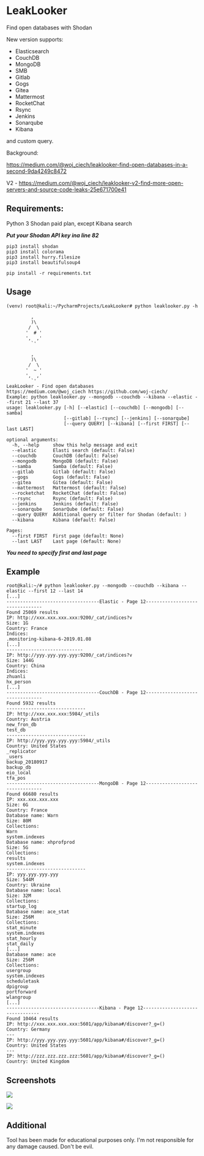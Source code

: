 # LeakLooker
Find open databases with Shodan

New version supports:
- Elasticsearch
- CouchDB
- MongoDB
- SMB
- Gitlab
- Gogs
- Gitea
- Mattermost
- RocketChat
- Rsync
- Jenkins
- Sonarqube
- Kibana

and custom query.

Background:

https://medium.com/@woj_ciech/leaklooker-find-open-databases-in-a-second-9da4249c8472

V2 - https://medium.com/@woj_ciech/leaklooker-v2-find-more-open-servers-and-source-code-leaks-25e671700e41

## Requirements:
Python 3
Shodan paid plan, except Kibana search

***Put your Shodan API key ina line 82***
```
pip3 install shodan
pip3 install colorama
pip3 install hurry.filesize
pip3 install beautifulsoup4
```

```
pip install -r requirements.txt
```

## Usage
```
(venv) root@kali:~/PycharmProjects/LeakLooker# python leaklooker.py -h

         ,
         )\
        /  \
       '  # '
       ',  ,'
         `'

         ,
         )\
        /  \
       '  ~ '
       ',  ,'
         `'
LeakLooker - Find open databases
https://medium.com/@woj_ciech https://github.com/woj-ciech/
Example: python leaklooker.py --mongodb --couchdb --kibana --elastic --first 21 --last 37
usage: leaklooker.py [-h] [--elastic] [--couchdb] [--mongodb] [--samba]
                     [--gitlab] [--rsync] [--jenkins] [--sonarqube]
                     [--query QUERY] [--kibana] [--first FIRST] [--last LAST]

optional arguments:
  -h, --help     show this help message and exit
  --elastic      Elasti search (default: False)
  --couchdb      CouchDB (default: False)
  --mongodb      MongoDB (default: False)
  --samba        Samba (default: False)
  --gitlab       Gitlab (default: False)
  --gogs         Gogs (default: False)
  --gitea        Gitea (default: False)
  --mattermost   Mattermost (default: False)
  --rocketchat   RocketChat (default: False)
  --rsync        Rsync (default: False)
  --jenkins      Jenkins (default: False)
  --sonarqube    SonarQube (default: False)
  --query QUERY  Additional query or filter for Shodan (default: )
  --kibana       Kibana (default: False)

Pages:
  --first FIRST  First page (default: None)
  --last LAST    Last page (default: None)
```

***You need to specify first and last page***

## Example
```
root@kali:~/# python leaklooker.py --mongodb --couchdb --kibana --elastic --first 12 --last 14
[...]
----------------------------------Elastic - Page 12--------------------------------
Found 25069 results
IP: http://xxx.xxx.xxx.xxx:9200/_cat/indices?v
Size: 1G
Country: France
Indices: 
.monitoring-kibana-6-2019.01.08
[...]
----------------------------
IP: http://yyy.yyy.yyy.yyy:9200/_cat/indices?v
Size: 144G
Country: China
Indices: 
zhuanli
hx_person
[...]
----------------------------------CouchDB - Page 12--------------------------------
Found 5932 results
-----------------------------
IP: http://xxx.xxx.xxx:5984/_utils
Country: Austria
new_fron_db
test_db
-----------------------------
IP: http://yyy.yyy.yyy.yyy:5984/_utils
Country: United States
_replicator
_users
backup_20180917
backup_db
eio_local
tfa_pos
----------------------------------MongoDB - Page 12--------------------------------
Found 66680 results
IP: xxx.xxx.xxx.xxx
Size: 6G
Country: France
Database name: Warn
Size: 80M
Collections: 
Warn
system.indexes
Database name: xhprofprod
Size: 5G
Collections: 
results
system.indexes
-----------------------------
IP: yyy.yyy.yyy.yyy
Size: 544M
Country: Ukraine
Database name: local
Size: 32M
Collections: 
startup_log
Database name: ace_stat
Size: 256M
Collections: 
stat_minute
system.indexes
stat_hourly
stat_daily
[...]
Database name: ace
Size: 256M
Collections: 
usergroup
system.indexes
scheduletask
dpigroup
portforward
wlangroup
[...]
----------------------------------Kibana - Page 12--------------------------------
Found 10464 results
IP: http://xxx.xxx.xxx.xxx:5601/app/kibana#/discover?_g=()
Country: Germany
---
IP: http://yyy.yyy.yyy.yyy:5601/app/kibana#/discover?_g=()
Country: United States
---
IP: http://zzz.zzz.zzz.zzz:5601/app/kibana#/discover?_g=()
Country: United Kingdom
```

## Screenshots
![](https://cdn-images-1.medium.com/max/800/1*Fj8DRqY9bpDmftuPK9clUA.png)

![](https://cdn-images-1.medium.com/max/600/1*-s4pZpMIU4ZbdRjuBVxRYg.png)

## Additional
Tool has been made for educational purposes only. I'm not responsible for any damage caused. Don't be evil.
